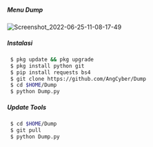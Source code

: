 ##### Menu Dump
![Screenshot_2022-06-25-11-08-17-49](https://user-images.githubusercontent.com/92802033/175757493-77f829d5-af67-4979-8a60-4a4487a8f8cd.jpg)

##### Instalasi
``` bash
 $ pkg update && pkg upgrade
 $ pkg install python git
 $ pip install requests bs4
 $ git clone https://github.com/AngCyber/Dump
 $ cd $HOME/Dump
 $ python Dump.py
```
##### Update Tools
``` Bash
 $ cd $HOME/Dump
 $ git pull
 $ python Dump.py
```
